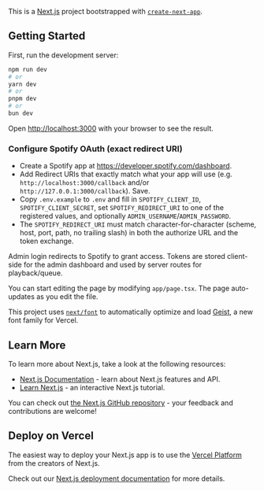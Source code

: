 This is a [Next.js](https://nextjs.org) project bootstrapped with [`create-next-app`](https://nextjs.org/docs/app/api-reference/cli/create-next-app).

## Getting Started

First, run the development server:

```bash
npm run dev
# or
yarn dev
# or
pnpm dev
# or
bun dev
```

Open [http://localhost:3000](http://localhost:3000) with your browser to see the result.

### Configure Spotify OAuth (exact redirect URI)

- Create a Spotify app at https://developer.spotify.com/dashboard.
- Add Redirect URIs that exactly match what your app will use (e.g. `http://localhost:3000/callback` and/or `http://127.0.0.1:3000/callback`). Save.
- Copy `.env.example` to `.env` and fill in `SPOTIFY_CLIENT_ID`, `SPOTIFY_CLIENT_SECRET`, set `SPOTIFY_REDIRECT_URI` to one of the registered values, and optionally `ADMIN_USERNAME`/`ADMIN_PASSWORD`.
- The `SPOTIFY_REDIRECT_URI` must match character-for-character (scheme, host, port, path, no trailing slash) in both the authorize URL and the token exchange.

Admin login redirects to Spotify to grant access. Tokens are stored client-side for the admin dashboard and used by server routes for playback/queue.

You can start editing the page by modifying `app/page.tsx`. The page auto-updates as you edit the file.

This project uses [`next/font`](https://nextjs.org/docs/app/building-your-application/optimizing/fonts) to automatically optimize and load [Geist](https://vercel.com/font), a new font family for Vercel.

## Learn More

To learn more about Next.js, take a look at the following resources:

- [Next.js Documentation](https://nextjs.org/docs) - learn about Next.js features and API.
- [Learn Next.js](https://nextjs.org/learn) - an interactive Next.js tutorial.

You can check out [the Next.js GitHub repository](https://github.com/vercel/next.js) - your feedback and contributions are welcome!

## Deploy on Vercel

The easiest way to deploy your Next.js app is to use the [Vercel Platform](https://vercel.com/new?utm_medium=default-template&filter=next.js&utm_source=create-next-app&utm_campaign=create-next-app-readme) from the creators of Next.js.

Check out our [Next.js deployment documentation](https://nextjs.org/docs/app/building-your-application/deploying) for more details.
